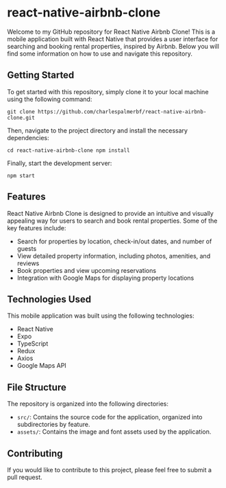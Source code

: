 # react-native-airbnb-clone

Welcome to my GitHub repository for React Native Airbnb Clone! This is a mobile application built with React Native that provides a user interface for searching and booking rental properties, inspired by Airbnb. Below you will find some information on how to use and navigate this repository.

Getting Started
---------------

To get started with this repository, simply clone it to your local machine using the following command:

`git clone https://github.com/charlespalmerbf/react-native-airbnb-clone.git`

Then, navigate to the project directory and install the necessary dependencies:

`cd react-native-airbnb-clone
npm install`

Finally, start the development server:

`npm start`

Features
--------

React Native Airbnb Clone is designed to provide an intuitive and visually appealing way for users to search and book rental properties. Some of the key features include:

-   Search for properties by location, check-in/out dates, and number of guests
-   View detailed property information, including photos, amenities, and reviews
-   Book properties and view upcoming reservations
-   Integration with Google Maps for displaying property locations

Technologies Used
-----------------

This mobile application was built using the following technologies:

-   React Native
-   Expo
-   TypeScript
-   Redux
-   Axios
-   Google Maps API

File Structure
--------------

The repository is organized into the following directories:

-   `src/`: Contains the source code for the application, organized into subdirectories by feature.
-   `assets/`: Contains the image and font assets used by the application.

Contributing
------------

If you would like to contribute to this project, please feel free to submit a pull request.
